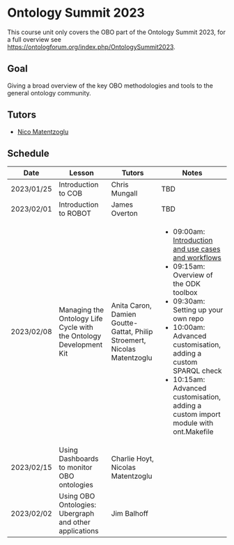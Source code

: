 # Ontology Summit 2023

This course unit only covers the OBO part of the Ontology Summit 2023, for a full overview see https://ontologforum.org/index.php/OntologySummit2023.

## Goal

Giving a broad overview of the key OBO methodologies and tools to the general ontology community.

## Tutors

- [Nico Matentzoglu](https://orcid.org/0000-0002-7356-1779)

## Schedule

| Date | Lesson | Tutors | Notes |
| ---- | ---- | ---- | ---- |
| 2023/01/25 | Introduction to COB | Chris Mungall | TBD |
| 2023/02/01 | Introduction to ROBOT | James Overton | TBD |
| 2023/02/08 | Managing the Ontology Life Cycle with the Ontology Development Kit  | Anita Caron, Damien Goutte-Gattat, Philip Stroemert, Nicolas Matentzoglu | <ul><li>09:00am: [Introduction and use cases and workflows](https://docs.google.com/presentation/d/1dN66zlX32a_WBYxpMPqk_43RGEZv5s0A8avxVOths0I/edit#slide=id.g14b555591c2_0_57)</li><li>09:15am: Overview of the ODK toolbox</li><li>09:30am: Setting up your own repo</li><li>10:00am: Advanced customisation, adding a custom SPARQL check</li><li>10:15am: Advanced customisation, adding a custom import module with ont.Makefile</li><ul>
| 2023/02/15 | Using Dashboards to monitor OBO ontologies | Charlie Hoyt, Nicolas Matentzoglu |
| 2023/02/02 | Using OBO Ontologies: Ubergraph and other applications | Jim Balhoff |

